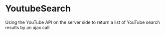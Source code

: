 # YoutubeSearch
Using the YouTube API on the server side to return a list of YouTube search results by an ajax call
